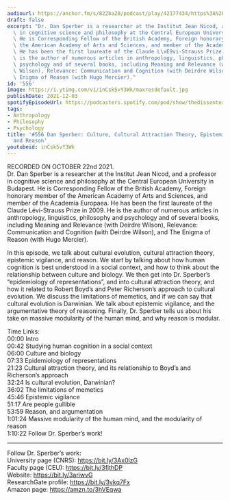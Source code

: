 ```yaml
---
audiourl: https://anchor.fm/s/822ba20/podcast/play/42177434/https%3A%2F%2Fd3ctxlq1ktw2nl.cloudfront.net%2Fstaging%2F2021-9-22%2Fbd039b98-251f-30cd-4ab2-a94fa256589b.m4a
draft: false
excerpt: "Dr. Dan Sperber is a researcher at the Institut Jean Nicod, and a professor\
  \ in cognitive science and philosophy at the Central European University in Budapest.\
  \ He is Corresponding Fellow of the British Academy, Foreign honorary member of\
  \ the American Academy of Arts and Sciences, and member of the Academia Europaea.\
  \ He has been the first laureate of the Claude L\xE9vi-Strauss Prize in 2009. He\
  \ is the author of numerous articles in anthropology, linguistics, philosophy and\
  \ psychology and of several books, including Meaning and Relevance (with Deirdre\
  \ Wilson), Relevance: Communication and Cognition (with Deirdre Wilson), and The\
  \ Enigma of Reason (with Hugo Mercier)."
id: '556'
image: https://i.ytimg.com/vi/inCsk5vY3Wk/maxresdefault.jpg
publishDate: 2021-12-03
spotifyEpisodeUrl: https://podcasters.spotify.com/pod/show/thedissenter/episodes/556-Dan-Sperber-Culture--Cultural-Attraction-Theory--Epistemic-Vigilance--and-Reason-e195leq
tags:
- Anthropology
- Philosophy
- Psychology
title: '#556 Dan Sperber: Culture, Cultural Attraction Theory, Epistemic Vigilance,
  and Reason'
youtubeid: inCsk5vY3Wk
---
```

<div class="timelinks">

RECORDED ON OCTOBER 22nd 2021.  
Dr. Dan Sperber is a researcher at the Institut Jean Nicod, and a professor in cognitive science and philosophy at the Central European University in Budapest. He is Corresponding Fellow of the British Academy, Foreign honorary member of the American Academy of Arts and Sciences, and member of the Academia Europaea. He has been the first laureate of the Claude Lévi-Strauss Prize in 2009. He is the author of numerous articles in anthropology, linguistics, philosophy and psychology and of several books, including Meaning and Relevance (with Deirdre Wilson), Relevance: Communication and Cognition (with Deirdre Wilson), and The Enigma of Reason (with Hugo Mercier).

In this episode, we talk about cultural evolution, cultural attraction theory, epistemic vigilance, and reason. We start by talking about how human cognition is best understood in a social context, and how to think about the relationship between culture and biology. We then get into Dr. Sperber’s “epidemiology of representations”, and into cultural attraction theory, and how it related to Robert Boyd’s and Peter Richerson’s approach to cultural evolution. We discuss the limitations of memetics, and if we can say that cultural evolution is Darwinian. We talk about epistemic vigilance, and the argumentative theory of reasoning. Finally, Dr. Sperber tells us about his take on massive modularity of the human mind, and why reason is modular.

Time Links:  
<time>00:00</time> Intro  
<time>00:42</time> Studying human cognition in a social context  
<time>06:00</time> Culture and biology  
<time>07:33</time> Epidemiology of representations  
<time>21:23</time> Cultural attraction theory, and its relationship to Boyd’s and Richerson’s approach  
<time>32:24</time> Is cultural evolution, Darwinian?  
<time>36:02</time> The limitations of memetics  
<time>45:46</time> Epistemic vigilance  
<time>51:17</time> Are people gullible  
<time>53:59</time> Reason, and argumentation  
<time>1:01:24</time> Massive modularity of the human mind, and the modularity of reason  
<time>1:10:22</time> Follow Dr. Sperber’s work!

---

Follow Dr. Sperber’s work:  
University page (CNRS): https://bit.ly/3Ax0lzG  
Faculty page (CEU): https://bit.ly/3fjthDP  
Website: https://bit.ly/3ariwvG  
ResearchGate profile: https://bit.ly/3vkq7Fx  
Amazon page: https://amzn.to/3hVEqwa
</div>

